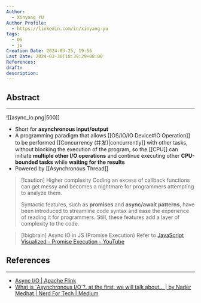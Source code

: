 ```yaml
---
Author:
  - Xinyang YU
Author Profile:
  - https://linkedin.com/in/xinyang-yu
tags:
  - OS
  - js
Creation Date: 2024-03-25, 19:56
Last Date: 2024-03-30T18:39:29+08:00
References: 
draft: 
description: 
---
```

## Abstract
---
![[async_io.png|500]]
- Short for **asynchronous input/output**
- A programming paradigm that allows [[OS/IO/IO Device#IO Operation]] to be performed [[Concurrency (并发)|concurrently]] with other tasks, without blocking the execution of the program, so the [[CPU]] can initiate **multiple other I/O operations** and continue executing other **CPU-bounded tasks** while **waiting for the results** 
- Powered by [[Asynchronous Thread]]

>[!caution] Higher complexity
> Coding an excess of callback functions can get messy and becomes a nightmare for programmers attempting to analyze them. 
> 
> Syntactic features, such as **promises** and **async/await patterns**, have been introduced to streamline code syntax and ease the experience of reading it for programmers. Still, these features add a layer of complexity to the code.

>[!bigbrain] Async IO in JS (Promise Execution)
> Refer to [JavaScript Visualized - Promise Execution - YouTube](https://youtu.be/Xs1EMmBLpn4?si=FrPtzcFJ3KTWVsb6)


## References
---
- [Async I/O | Apache Flink](https://nightlies.apache.org/flink/flink-docs-release-1.18/docs/dev/datastream/operators/asyncio/)
- [What is \`Asynchronous I/O\`?. at the first, we will talk about… | by Nader Medhat | Nerd For Tech | Medium](https://medium.com/nerd-for-tech/what-is-asynchronous-i-o-b37994359471)
